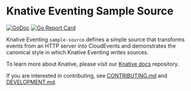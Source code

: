 # Knative Eventing Sample Source

[![GoDoc](https://godoc.org/knative.dev/eventing-kogito?status.svg)](https://godoc.org/knative.dev/eventing-kogito)
[![Go Report Card](https://goreportcard.com/badge/knative/sample-source)](https://goreportcard.com/report/knative/sample-source)

Knative Eventing `sample-source` defines a simple source that transforms events
from an HTTP server into CloudEvents and demonstrates the canonical style in
which Knative Eventing writes sources.

To learn more about Knative, please visit our
[Knative docs](https://github.com/knative/docs) repository.

If you are interested in contributing, see [CONTRIBUTING.md](./CONTRIBUTING.md)
and [DEVELOPMENT.md](./DEVELOPMENT.md).
